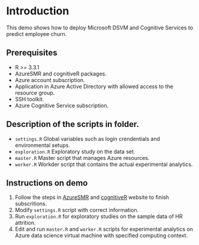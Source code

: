 # Introduction
This demo shows how to deploy Microsoft DSVM and Cognitive Services to predict employee churn. 
 
## Prerequisites
* R >= 3.3.1 
* AzureSMR and cognitiveR packages.
* Azure account subscription.
* Application in Azure Active Directory with allowed access to the resource group.
* SSH toolkit.
* Azure Cognitive Service subscription.

## Description of the scripts in folder.
* `settings.R`
Global variables such as login crendentials and environmental setups.
* `exploration.R`
Exploratory study on the data set.
* `master.R`
Master script that manages Azure resources.
* `worker.R`
Workder script that contains the actual experimental analytics.

## Instructions on demo
1. Follow the steps in [AzureSMR](https://github.com/Microsoft/AzureSMR) and [cognitiveR](https://github.com/yueguoguo/Azure-R-Interface/tree/master/utils/cognitiveR) website to finish subscritions.
2. Modify `settings.R` script with correct information.
3. Run `exploration.R` for exploratory studies on the sample data of HR attrition.
4. Edit and run `master.R` and `worker.R` scripts for experimental analytics on Azure data science virtual machine with specified computing context.

